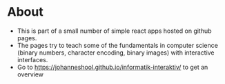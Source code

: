 # About

- This is part of a small number of simple react apps hosted on github pages.
- The pages try to teach some of the fundamentals in computer science (binary numbers, character encoding, binary images) with interactive interfaces.
- Go to https://johanneshool.github.io/informatik-interaktiv/ to get an overview

